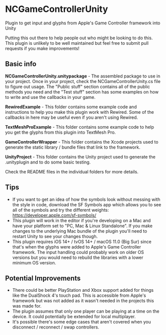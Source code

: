 # NCGameControllerUnity
Plugin to get input and glyphs from Apple's Game Controller framework into Unity

Putting this out there to help people out who might be looking to do this. This plugin is unlikely to be well maintained but feel free to submit pull requests if you make improvements!

Basic info
-------------

**NCGameControllerUnity.unitypackage** - The assembled package to use in your project. Once in your project, check the NCGameControllerUnity.cs file to figure out usage. The "Public stuff" section contains all of the public methods you need and the "Test stuff" section has some examples on how to write and use the callbacks in your game.

**RewiredExample** - This folder contains some example code and instructions to help you make this plugin work with Rewired. Some of the callbacks in here may be useful even if you aren't using Rewired.

**TextMeshProExample** - This folder contains some example code to help you get the glyphs from this plugin into TextMesh Pro.

**GameControllerWrapper** - This folder contains the Xcode projects used to generate the static library / bundle files that link to the framework.

**UnityProject** - This folder contains the Unity project used to generate the .unityplugin and to do some basic testing.

Check the README files in the individual folders for more details.

Tips
-----
- If you want to get an idea of how the symbols look without messing with the style in code, download the SF Symbols app which allows you to see all of the symbols and try the different weights: https://developer.apple.com/sf-symbols/
- This plugin will work in the editor if you're developing on a Mac and have your platform set to "PC, Mac & Linux Standalone". If you make changes to the underlying Mac bundle of the plugin you'll need to restart Unity to see your changes though.
- This plugin requires iOS 14+ / tvOS 14+ / macOS 11.0 (Big Sur) since that's when the glyphs were added to Apple's Game Controller framework. The input handling could probably work on older OS versions but you would need to rebuild the libraries with a lower minimum OS version.

Potential Improvements
-----------------------
- There could be better PlayStation and Xbox support added for things like the DualShock 4's touch pad. This is accessible from Apple's framework but was not added as it wasn't needed in the projects this was made for.
- The plugin assumes that only one player can be playing at a time on the device. It could potentially be extended for local multiplayer.
- It's possible there's some edge cases that aren't covered when you disconnect / reconnect / swap controllers.
